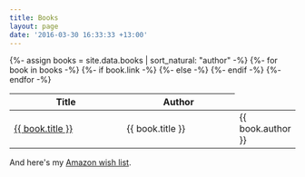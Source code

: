 ```yaml
---
title: Books
layout: page
date: '2016-03-30 16:33:33 +13:00'
---
```

<table class="ui celled striped table">
    <colgroup>
        <col width="50%" />
        <col width="50%" />
    </colgroup>
    <thead style="">
        <tr>
            <th>Title</th>
            <th>Author</th>
        </tr>
    </thead>
    <tbody>
        {%- assign books = site.data.books | sort_natural: "author" -%}
        {%- for book in books -%}
        <tr>
            {%- if book.link -%}
            <td><a href="{{ book.link }}">{{ book.title }}</a></td>
            {%- else -%}
            <td>{{ book.title }}</td>
            {%- endif -%}
            <td>{{ book.author }}</td>
        </tr>
        {%- endfor -%}
    </tbody>
</table>

And here's my [Amazon wish list](http://www.amazon.com/gp/registry/wishlist/?ie=UTF8&cid=A1O606WLPSNDOF).
